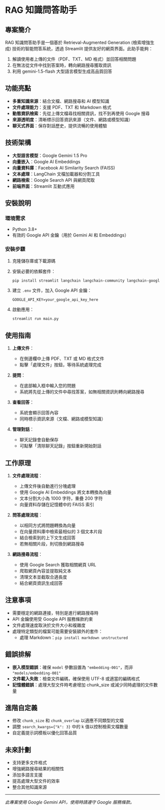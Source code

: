 # RAG 知識問答助手

## 專案簡介

RAG 知識問答助手是一個基於 Retrieval-Augmented Generation (檢索增強生成) 技術的智能問答系統，透過 Streamlit 提供友好的網頁界面。此助手能夠：

1. 解讀使用者上傳的文件（PDF、TXT、MD 格式）並回答相關問題
2. 在無法從文件中找到答案時，轉向網路搜尋獲取資訊
3. 利用 gemini-1.5-flash 大型語言模型生成高品質回答

## 功能亮點

- **多重知識來源**：結合文檔、網路搜尋和 AI 模型知識
- **文件處理能力**：支援 PDF、TXT 和 Markdown 格式
- **動態資訊檢索**：先從上傳文檔尋找相關資訊，找不到再使用 Google 搜尋
- **來源透明度**：清晰標示回答資訊來源（文件、網路或模型知識）
- **聊天式界面**：保存對話歷史，提供流暢的使用體驗

## 技術架構

- **大型語言模型**：Google Gemini 1.5 Pro
- **向量嵌入**：Google AI Embeddings
- **向量資料庫**：Facebook AI Similarity Search (FAISS)
- **文本處理**：LangChain 文檔加載器和分割工具
- **網路檢索**：Google Search API 與網頁爬取
- **前端界面**：Streamlit 互動式應用

## 安裝說明

### 環境需求
- Python 3.8+
- 有效的 Google API 金鑰（用於 Gemini AI 和 Embeddings）

### 安裝步驟

1. 克隆儲存庫或下載源碼

2. 安裝必要的依賴套件：
   ```bash
   pip install streamlit langchain langchain-community langchain-google-genai faiss-cpu google-generativeai beautifulsoup4 python-dotenv googlesearch-python requests PyPDF2
   ```

3. 建立 `.env` 文件，加入 Google API 金鑰：
   ```
   GOOGLE_API_KEY=your_google_api_key_here
   ```

4. 啟動應用：
   ```bash
   streamlit run main.py
   ```

## 使用指南

1. **上傳文件**：
   - 在側邊欄中上傳 PDF、TXT 或 MD 格式文件
   - 點擊「處理文件」按鈕，等待系統處理完成

2. **提問**：
   - 在底部輸入框中輸入您的問題
   - 系統將先從上傳的文件中尋找答案，如無相關資訊則轉向網路搜尋

3. **查看回答**：
   - 系統會顯示回答內容
   - 同時標示資訊來源（文檔、網路或模型知識）

4. **管理對話**：
   - 聊天記錄會自動保存
   - 可點擊「清除聊天記錄」按鈕重新開始對話

## 工作原理

1. **文件處理流程**：
   - 上傳文件後自動進行分塊處理
   - 使用 Google AI Embeddings 將文本轉換為向量
   - 文本分割大小為 1000 字符，重疊 200 字符
   - 向量資料存儲在記憶體中的 FAISS 索引

2. **問答處理流程**：
   - 以相同方式將問題轉換為向量
   - 在向量資料庫中檢索最相似的 3 個文本片段
   - 結合檢索到的上下文生成回答
   - 若無相關片段，則切換到網路搜尋

3. **網路搜尋流程**：
   - 使用 Google Search 獲取相關網頁 URL
   - 爬取網頁內容並提取純文本
   - 清理文本並截取合適長度
   - 結合網頁資訊生成回答

## 注意事項

- 需要穩定的網路連接，特別是進行網路搜尋時
- API 金鑰使用受 Google API 服務條款約束
- 文件處理速度取決於文件大小和複雜度
- 處理特定類型的檔案可能需要安裝額外的套件：
  - 處理 Markdown：`pip install markdown unstructured`

## 錯誤排解

- **嵌入模型錯誤**：確保 `model` 參數設置為 `"embedding-001"`，而非 `"models/embedding-001"`
- **文件載入失敗**：檢查文件編碼，確保使用 UTF-8 或適當的編碼格式
- **記憶體錯誤**：處理大型文件時考慮增加 chunk_size 或減少同時處理的文件數量

## 進階自定義

- 修改 `chunk_size` 和 `chunk_overlap` 以適應不同類型的文檔
- 調整 `search_kwargs={"k": 3}` 中的 k 值以控制檢索文檔數量
- 自定義提示詞模板以優化回答品質

## 未來計劃

- 支持更多文件格式
- 增強網路搜尋結果的相關性
- 添加多語言支援
- 提高處理大型文件的效率
- 整合其他知識來源

---

*此專案使用 Google Gemini API，使用時請遵守 Google 服務條款。*
